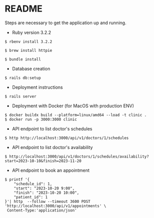 # README

Steps are necessary to get the application up and running.


* Ruby version 3.2.2

`$ rbenv install 3.2.2`

`$ brew install httpie`

`$ bundle install`

* Database creation

`$ rails db:setup`

* Deployment instructions

`$ rails server`

* Deployment with Docker (for MacOS with production ENV)

```
$ docker buildx build --platform=linux/amd64 --load -t clinic .
$ docker run -p 3000:3000 clinic
```

* API endpoint to list doctor's schedules

`$ http http://localhost:3000/api/v1/doctors/1/schedules`

* API endpoint to list doctor's availability

`$ http://localhost:3000/api/v1/doctors/1/schedules/availability?start=2023-10-10&finish=2023-11-20`

* API endpoint to book an appointment

```
$ printf '{
    "schedule_id": 1,
    "start": "2023-10-20 9:00",
    "finish": "2023-10-20 10:00",
    "patient_id": 1
}'| http  --follow --timeout 3600 POST 'http://localhost:3000/api/v1/appointments' \
 Content-Type:'application/json'
```
